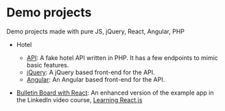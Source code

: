 # Demo projects
Demo projects made with pure JS, jQuery, React, Angular, PHP

* Hotel

  * [API](hotel/api): A fake hotel API written in PHP. It has a few endpoints to mimic basic features.
  * [jQuery](hotel/jquery/): A jQuery based front-end for the API.
  * [Angular](hotel/angular/): An Angular based front-end for the API.

* [Bulletin Board with React](bulletin-board/): An enhanced version of the example app in the LinkedIn video course, [Learning React.js](https://www.linkedin.com/learning/learning-react-js-2)
